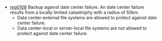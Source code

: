 * [req0106](https://github.com/DomainDrivenArchitecture/ddaRequirement/blob/ali/en/requirements/req0106.md) Backup against date center failure. An date center failure results from a locally limited catastrophy with a radius of 50km.
	* Data center-external file systems are allowed to protect against date center failure.
	* Data center-local or server-local file systems are not allowed to protect against date center failure.

